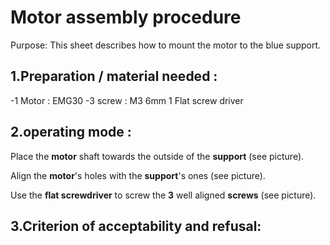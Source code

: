 # Motor assembly procedure 

Purpose: This sheet describes how to mount the motor to the blue support.

## 1.Preparation / material needed :

-1 Motor : EMG30        -3 screw : M3 6mm       1 Flat screw driver

## 2.operating mode :

Place the **motor** shaft towards the outside of the **support** (see picture).



Align the **motor**'s holes with the **support**'s ones (see picture).

Use the **flat screwdriver** to screw the **3** well aligned **screws** (see picture).



## 3.Criterion of acceptability and refusal: